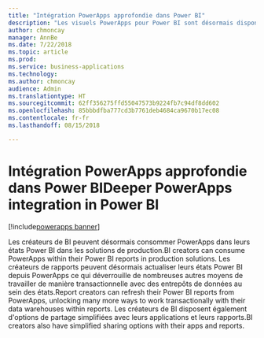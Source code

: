 ```yaml
---
title: "Intégration PowerApps approfondie dans Power BI"
description: "Les visuels PowerApps pour Power BI sont désormais disponibles"
author: chmoncay
manager: AnnBe
ms.date: 7/22/2018
ms.topic: article
ms.prod: 
ms.service: business-applications
ms.technology: 
ms.author: chmoncay
audience: Admin
ms.translationtype: HT
ms.sourcegitcommit: 62ff356275ffd55047573b9224fb7c94df8dd602
ms.openlocfilehash: 85bbbdfba777cd3b7761deb4684ca9670b17ec08
ms.contentlocale: fr-fr
ms.lasthandoff: 08/15/2018

---
```

# <a name="deeper-powerapps-integration-in-power-bi"></a><span data-ttu-id="d1e15-103">Intégration PowerApps approfondie dans Power BI</span><span class="sxs-lookup"><span data-stu-id="d1e15-103">Deeper PowerApps integration in Power BI</span></span>

[!include[powerapps banner](../includes/powerapps.md)]




<span data-ttu-id="d1e15-104">Les créateurs de BI peuvent désormais consommer PowerApps dans leurs états Power BI dans les solutions de production.</span><span class="sxs-lookup"><span data-stu-id="d1e15-104">BI creators can consume PowerApps within their Power BI reports in production solutions.</span></span> <span data-ttu-id="d1e15-105">Les créateurs de rapports peuvent désormais actualiser leurs états Power BI depuis PowerApps ce qui déverrouille de nombreuses autres moyens de travailler de manière transactionnelle avec des entrepôts de données au sein des états.</span><span class="sxs-lookup"><span data-stu-id="d1e15-105">Report creators can refresh their Power BI reports from PowerApps, unlocking many more ways to work transactionally with their data warehouses within reports.</span></span>  <span data-ttu-id="d1e15-106">Les créateurs de BI disposent également d'options de partage simplifiées avec leurs applications et leurs rapports.</span><span class="sxs-lookup"><span data-stu-id="d1e15-106">BI creators also have simplified sharing options with their apps and reports.</span></span>

